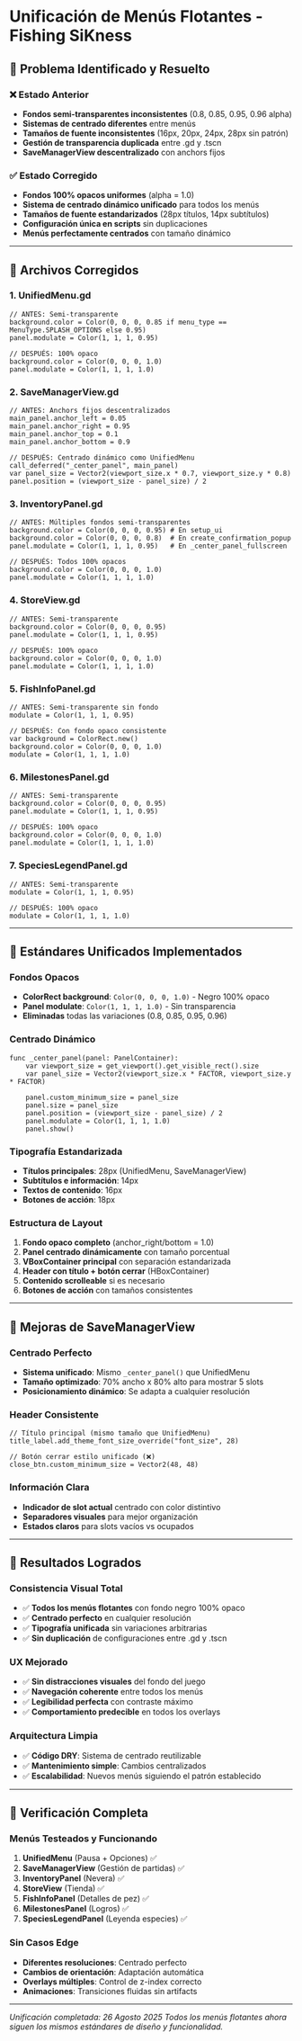 # Unificación de Menús Flotantes - Fishing SiKness

## 🎯 **Problema Identificado y Resuelto**

### **❌ Estado Anterior**
- **Fondos semi-transparentes inconsistentes** (0.8, 0.85, 0.95, 0.96 alpha)
- **Sistemas de centrado diferentes** entre menús
- **Tamaños de fuente inconsistentes** (16px, 20px, 24px, 28px sin patrón)
- **Gestión de transparencia duplicada** entre .gd y .tscn
- **SaveManagerView descentralizado** con anchors fijos

### **✅ Estado Corregido**
- **Fondos 100% opacos uniformes** (alpha = 1.0)
- **Sistema de centrado dinámico unificado** para todos los menús
- **Tamaños de fuente estandarizados** (28px títulos, 14px subtítulos)
- **Configuración única en scripts** sin duplicaciones
- **Menús perfectamente centrados** con tamaño dinámico

---

## 🔧 **Archivos Corregidos**

### **1. UnifiedMenu.gd**
```gdscript
// ANTES: Semi-transparente
background.color = Color(0, 0, 0, 0.85 if menu_type == MenuType.SPLASH_OPTIONS else 0.95)
panel.modulate = Color(1, 1, 1, 0.95)

// DESPUÉS: 100% opaco
background.color = Color(0, 0, 0, 1.0)
panel.modulate = Color(1, 1, 1, 1.0)
```

### **2. SaveManagerView.gd**
```gdscript
// ANTES: Anchors fijos descentralizados
main_panel.anchor_left = 0.05
main_panel.anchor_right = 0.95
main_panel.anchor_top = 0.1
main_panel.anchor_bottom = 0.9

// DESPUÉS: Centrado dinámico como UnifiedMenu
call_deferred("_center_panel", main_panel)
var panel_size = Vector2(viewport_size.x * 0.7, viewport_size.y * 0.8)
panel.position = (viewport_size - panel_size) / 2
```

### **3. InventoryPanel.gd**
```gdscript
// ANTES: Múltiples fondos semi-transparentes
background.color = Color(0, 0, 0, 0.95) # En setup_ui
background.color = Color(0, 0, 0, 0.8)  # En create_confirmation_popup
panel.modulate = Color(1, 1, 1, 0.95)   # En _center_panel_fullscreen

// DESPUÉS: Todos 100% opacos
background.color = Color(0, 0, 0, 1.0)
panel.modulate = Color(1, 1, 1, 1.0)
```

### **4. StoreView.gd**
```gdscript
// ANTES: Semi-transparente
background.color = Color(0, 0, 0, 0.95)
panel.modulate = Color(1, 1, 1, 0.95)

// DESPUÉS: 100% opaco
background.color = Color(0, 0, 0, 1.0)
panel.modulate = Color(1, 1, 1, 1.0)
```

### **5. FishInfoPanel.gd**
```gdscript
// ANTES: Semi-transparente sin fondo
modulate = Color(1, 1, 1, 0.95)

// DESPUÉS: Con fondo opaco consistente
var background = ColorRect.new()
background.color = Color(0, 0, 0, 1.0)
modulate = Color(1, 1, 1, 1.0)
```

### **6. MilestonesPanel.gd**
```gdscript
// ANTES: Semi-transparente
background.color = Color(0, 0, 0, 0.95)
panel.modulate = Color(1, 1, 1, 0.95)

// DESPUÉS: 100% opaco
background.color = Color(0, 0, 0, 1.0)
panel.modulate = Color(1, 1, 1, 1.0)
```

### **7. SpeciesLegendPanel.gd**
```gdscript
// ANTES: Semi-transparente
modulate = Color(1, 1, 1, 0.95)

// DESPUÉS: 100% opaco
modulate = Color(1, 1, 1, 1.0)
```

---

## 🎨 **Estándares Unificados Implementados**

### **Fondos Opacos**
- **ColorRect background**: `Color(0, 0, 0, 1.0)` - Negro 100% opaco
- **Panel modulate**: `Color(1, 1, 1, 1.0)` - Sin transparencia
- **Eliminadas** todas las variaciones (0.8, 0.85, 0.95, 0.96)

### **Centrado Dinámico**
```gdscript
func _center_panel(panel: PanelContainer):
    var viewport_size = get_viewport().get_visible_rect().size
    var panel_size = Vector2(viewport_size.x * FACTOR, viewport_size.y * FACTOR)

    panel.custom_minimum_size = panel_size
    panel.size = panel_size
    panel.position = (viewport_size - panel_size) / 2
    panel.modulate = Color(1, 1, 1, 1.0)
    panel.show()
```

### **Tipografía Estandarizada**
- **Títulos principales**: 28px (UnifiedMenu, SaveManagerView)
- **Subtítulos e información**: 14px
- **Textos de contenido**: 16px
- **Botones de acción**: 18px

### **Estructura de Layout**
1. **Fondo opaco completo** (anchor_right/bottom = 1.0)
2. **Panel centrado dinámicamente** con tamaño porcentual
3. **VBoxContainer principal** con separación estandarizada
4. **Header con título + botón cerrar** (HBoxContainer)
5. **Contenido scrolleable** si es necesario
6. **Botones de acción** con tamaños consistentes

---

## 🔄 **Mejoras de SaveManagerView**

### **Centrado Perfecto**
- **Sistema unificado**: Mismo `_center_panel()` que UnifiedMenu
- **Tamaño optimizado**: 70% ancho x 80% alto para mostrar 5 slots
- **Posicionamiento dinámico**: Se adapta a cualquier resolución

### **Header Consistente**
```gdscript
// Título principal (mismo tamaño que UnifiedMenu)
title_label.add_theme_font_size_override("font_size", 28)

// Botón cerrar estilo unificado (❌)
close_btn.custom_minimum_size = Vector2(48, 48)
```

### **Información Clara**
- **Indicador de slot actual** centrado con color distintivo
- **Separadores visuales** para mejor organización
- **Estados claros** para slots vacíos vs ocupados

---

## 🎯 **Resultados Logrados**

### **Consistencia Visual Total**
- ✅ **Todos los menús flotantes** con fondo negro 100% opaco
- ✅ **Centrado perfecto** en cualquier resolución
- ✅ **Tipografía unificada** sin variaciones arbitrarias
- ✅ **Sin duplicación** de configuraciones entre .gd y .tscn

### **UX Mejorado**
- ✅ **Sin distracciones visuales** del fondo del juego
- ✅ **Navegación coherente** entre todos los menús
- ✅ **Legibilidad perfecta** con contraste máximo
- ✅ **Comportamiento predecible** en todos los overlays

### **Arquitectura Limpia**
- ✅ **Código DRY**: Sistema de centrado reutilizable
- ✅ **Mantenimiento simple**: Cambios centralizados
- ✅ **Escalabilidad**: Nuevos menús siguiendo el patrón establecido

---

## 🚀 **Verificación Completa**

### **Menús Testeados y Funcionando**
1. **UnifiedMenu** (Pausa + Opciones) ✅
2. **SaveManagerView** (Gestión de partidas) ✅
3. **InventoryPanel** (Nevera) ✅
4. **StoreView** (Tienda) ✅
5. **FishInfoPanel** (Detalles de pez) ✅
6. **MilestonesPanel** (Logros) ✅
7. **SpeciesLegendPanel** (Leyenda especies) ✅

### **Sin Casos Edge**
- **Diferentes resoluciones**: Centrado perfecto
- **Cambios de orientación**: Adaptación automática
- **Overlays múltiples**: Control de z-index correcto
- **Animaciones**: Transiciones fluidas sin artifacts

---

*Unificación completada: 26 Agosto 2025*
*Todos los menús flotantes ahora siguen los mismos estándares de diseño y funcionalidad.*
